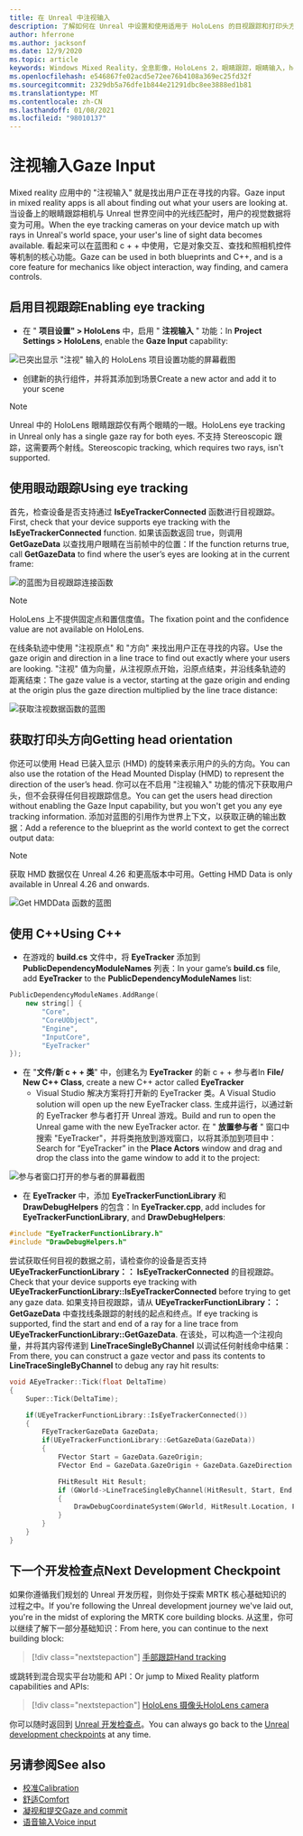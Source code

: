 ```yaml
---
title: 在 Unreal 中注视输入
description: 了解如何在 Unreal 中设置和使用适用于 HoloLens 的目视跟踪和打印头方向的目视输入。
author: hferrone
ms.author: jacksonf
ms.date: 12/9/2020
ms.topic: article
keywords: Windows Mixed Reality，全息影像，HoloLens 2，眼睛跟踪，眼睛输入，head 装显示，Unreal 引擎，混合现实耳机，windows Mixed Reality 耳机，虚拟现实耳机
ms.openlocfilehash: e546867fe02acd5e72ee76b4108a369ec25fd32f
ms.sourcegitcommit: 2329db5a76dfe1b844e21291dbc8ee3888ed1b81
ms.translationtype: MT
ms.contentlocale: zh-CN
ms.lasthandoff: 01/08/2021
ms.locfileid: "98010137"
---
```

# <a name="gaze-input"></a><span data-ttu-id="24cf1-104">注视输入</span><span class="sxs-lookup"><span data-stu-id="24cf1-104">Gaze Input</span></span>

<span data-ttu-id="24cf1-105">Mixed reality 应用中的 "注视输入" 就是找出用户正在寻找的内容。</span><span class="sxs-lookup"><span data-stu-id="24cf1-105">Gaze input in mixed reality apps is all about finding out what your users are looking at.</span></span> <span data-ttu-id="24cf1-106">当设备上的眼睛跟踪相机与 Unreal 世界空间中的光线匹配时，用户的视觉数据将变为可用。</span><span class="sxs-lookup"><span data-stu-id="24cf1-106">When the eye tracking cameras on your device match up with rays in Unreal's world space, your user's line of sight data becomes available.</span></span> <span data-ttu-id="24cf1-107">看起来可以在蓝图和 c + + 中使用，它是对象交互、查找和照相机控件等机制的核心功能。</span><span class="sxs-lookup"><span data-stu-id="24cf1-107">Gaze can be used in both blueprints and C++, and is a core feature for mechanics like object interaction, way finding, and camera controls.</span></span>

## <a name="enabling-eye-tracking"></a><span data-ttu-id="24cf1-108">启用目视跟踪</span><span class="sxs-lookup"><span data-stu-id="24cf1-108">Enabling eye tracking</span></span>

- <span data-ttu-id="24cf1-109">在 " **项目设置" > HoloLens** 中，启用 " **注视输入** " 功能：</span><span class="sxs-lookup"><span data-stu-id="24cf1-109">In **Project Settings > HoloLens**, enable the **Gaze Input** capability:</span></span>

![已突出显示 "注视" 输入的 HoloLens 项目设置功能的屏幕截图](images/unreal-gaze-img-01.png)

- <span data-ttu-id="24cf1-111">创建新的执行组件，并将其添加到场景</span><span class="sxs-lookup"><span data-stu-id="24cf1-111">Create a new actor and add it to your scene</span></span>

> [!NOTE]
> <span data-ttu-id="24cf1-112">Unreal 中的 HoloLens 眼睛跟踪仅有两个眼睛的一眼。</span><span class="sxs-lookup"><span data-stu-id="24cf1-112">HoloLens eye tracking in Unreal only has a single gaze ray for both eyes.</span></span> <span data-ttu-id="24cf1-113">不支持 Stereoscopic 跟踪，这需要两个射线。</span><span class="sxs-lookup"><span data-stu-id="24cf1-113">Stereoscopic tracking, which requires two rays, isn't supported.</span></span>

## <a name="using-eye-tracking"></a><span data-ttu-id="24cf1-114">使用眼动跟踪</span><span class="sxs-lookup"><span data-stu-id="24cf1-114">Using eye tracking</span></span>

<span data-ttu-id="24cf1-115">首先，检查设备是否支持通过 **IsEyeTrackerConnected** 函数进行目视跟踪。</span><span class="sxs-lookup"><span data-stu-id="24cf1-115">First, check that your device supports eye tracking with the **IsEyeTrackerConnected** function.</span></span>  <span data-ttu-id="24cf1-116">如果该函数返回 true，则调用 **GetGazeData** 以查找用户眼睛在当前帧中的位置：</span><span class="sxs-lookup"><span data-stu-id="24cf1-116">If the function returns true, call **GetGazeData** to find where the user’s eyes are looking at in the current frame:</span></span>

![的蓝图为目视跟踪连接函数](images/unreal-gaze-img-02.png)

> [!NOTE]
> <span data-ttu-id="24cf1-118">HoloLens 上不提供固定点和置信度值。</span><span class="sxs-lookup"><span data-stu-id="24cf1-118">The fixation point and the confidence value are not available on HoloLens.</span></span>

<span data-ttu-id="24cf1-119">在线条轨迹中使用 "注视原点" 和 "方向" 来找出用户正在寻找的内容。</span><span class="sxs-lookup"><span data-stu-id="24cf1-119">Use the gaze origin and direction in a line trace to find out exactly where your users are looking.</span></span>  <span data-ttu-id="24cf1-120">"注视" 值为向量，从注视原点开始，沿原点结束，并沿线条轨迹的距离结束：</span><span class="sxs-lookup"><span data-stu-id="24cf1-120">The gaze value is a vector, starting at the gaze origin and ending at the origin plus the gaze direction multiplied by the line trace distance:</span></span>

![获取注视数据函数的蓝图](images/unreal-gaze-img-03.png)

## <a name="getting-head-orientation"></a><span data-ttu-id="24cf1-122">获取打印头方向</span><span class="sxs-lookup"><span data-stu-id="24cf1-122">Getting head orientation</span></span>

<span data-ttu-id="24cf1-123">你还可以使用 Head 已装入显示 (HMD) 的旋转来表示用户的头的方向。</span><span class="sxs-lookup"><span data-stu-id="24cf1-123">You can also use the rotation of the Head Mounted Display (HMD) to represent the direction of the user’s head.</span></span> <span data-ttu-id="24cf1-124">你可以在不启用 "注视输入" 功能的情况下获取用户头，但不会获得任何目视跟踪信息。</span><span class="sxs-lookup"><span data-stu-id="24cf1-124">You can get the users head direction without enabling the Gaze Input capability, but you won't get you any eye tracking information.</span></span>  <span data-ttu-id="24cf1-125">添加对蓝图的引用作为世界上下文，以获取正确的输出数据：</span><span class="sxs-lookup"><span data-stu-id="24cf1-125">Add a reference to the blueprint as the world context to get the correct output data:</span></span>

> [!NOTE]
> <span data-ttu-id="24cf1-126">获取 HMD 数据仅在 Unreal 4.26 和更高版本中可用。</span><span class="sxs-lookup"><span data-stu-id="24cf1-126">Getting HMD Data is only available in Unreal 4.26 and onwards.</span></span>

![Get HMDData 函数的蓝图](images/unreal-gaze-img-04.png)

## <a name="using-c"></a><span data-ttu-id="24cf1-128">使用 C++</span><span class="sxs-lookup"><span data-stu-id="24cf1-128">Using C++</span></span>

- <span data-ttu-id="24cf1-129">在游戏的 **build.cs** 文件中，将 **EyeTracker** 添加到 **PublicDependencyModuleNames** 列表：</span><span class="sxs-lookup"><span data-stu-id="24cf1-129">In your game’s **build.cs** file, add **EyeTracker** to the **PublicDependencyModuleNames** list:</span></span>

```cpp
PublicDependencyModuleNames.AddRange(
    new string[] {
        "Core",
        "CoreUObject",
        "Engine",
        "InputCore",
        "EyeTracker"
});
```

- <span data-ttu-id="24cf1-130">在 "**文件/新 c + + 类**" 中，创建名为 **EyeTracker** 的新 c + + 参与者</span><span class="sxs-lookup"><span data-stu-id="24cf1-130">In **File/ New C++ Class**, create a new C++ actor called **EyeTracker**</span></span>
    - <span data-ttu-id="24cf1-131">Visual Studio 解决方案将打开新的 EyeTracker 类。</span><span class="sxs-lookup"><span data-stu-id="24cf1-131">A Visual Studio solution will open up the new EyeTracker class.</span></span> <span data-ttu-id="24cf1-132">生成并运行，以通过新的 EyeTracker 参与者打开 Unreal 游戏。</span><span class="sxs-lookup"><span data-stu-id="24cf1-132">Build and run to open the Unreal game with the new EyeTracker actor.</span></span>  <span data-ttu-id="24cf1-133">在 " **放置参与者** " 窗口中搜索 "EyeTracker"，并将类拖放到游戏窗口，以将其添加到项目中：</span><span class="sxs-lookup"><span data-stu-id="24cf1-133">Search for “EyeTracker” in the **Place Actors** window and drag and drop the class into the game window to add it to the project:</span></span>

![参与者窗口打开的参与者的屏幕截图](images/unreal-gaze-img-06.png)

- <span data-ttu-id="24cf1-135">在 **EyeTracker** 中，添加 **EyeTrackerFunctionLibrary** 和 **DrawDebugHelpers** 的包含：</span><span class="sxs-lookup"><span data-stu-id="24cf1-135">In **EyeTracker.cpp**, add includes for **EyeTrackerFunctionLibrary**, and **DrawDebugHelpers**:</span></span>

```cpp
#include "EyeTrackerFunctionLibrary.h"
#include "DrawDebugHelpers.h"
```

<span data-ttu-id="24cf1-136">尝试获取任何目视的数据之前，请检查你的设备是否支持 **UEyeTrackerFunctionLibrary：： IsEyeTrackerConnected** 的目视跟踪。</span><span class="sxs-lookup"><span data-stu-id="24cf1-136">Check that your device supports eye tracking with **UEyeTrackerFunctionLibrary::IsEyeTrackerConnected** before trying to get any gaze data.</span></span>  <span data-ttu-id="24cf1-137">如果支持目视跟踪，请从 **UEyeTrackerFunctionLibrary：： GetGazeData** 中查找线条跟踪的射线的起点和终点。</span><span class="sxs-lookup"><span data-stu-id="24cf1-137">If eye tracking is supported, find the start and end of a ray for a line trace from **UEyeTrackerFunctionLibrary::GetGazeData**.</span></span> <span data-ttu-id="24cf1-138">在该处，可以构造一个注视向量，并将其内容传递到 **LineTraceSingleByChannel** 以调试任何射线命中结果：</span><span class="sxs-lookup"><span data-stu-id="24cf1-138">From there, you can construct a gaze vector and pass its contents to **LineTraceSingleByChannel** to debug any ray hit results:</span></span>

```cpp
void AEyeTracker::Tick(float DeltaTime)
{
    Super::Tick(DeltaTime);

    if(UEyeTrackerFunctionLibrary::IsEyeTrackerConnected())
    {
        FEyeTrackerGazeData GazeData;
        if(UEyeTrackerFunctionLibrary::GetGazeData(GazeData))
        {
            FVector Start = GazeData.GazeOrigin;
            FVector End = GazeData.GazeOrigin + GazeData.GazeDirection * 100;

            FHitResult Hit Result;
            if (GWorld->LineTraceSingleByChannel(HitResult, Start, End, ECollisionChannel::ECC_Visiblity))
            {
                DrawDebugCoordinateSystem(GWorld, HitResult.Location, FQuat::Identity.Rotator(), 10);
            }
        }
    }
}
```

## <a name="next-development-checkpoint"></a><span data-ttu-id="24cf1-139">下一个开发检查点</span><span class="sxs-lookup"><span data-stu-id="24cf1-139">Next Development Checkpoint</span></span>

<span data-ttu-id="24cf1-140">如果你遵循我们规划的 Unreal 开发历程，则你处于探索 MRTK 核心基础知识的过程之中。</span><span class="sxs-lookup"><span data-stu-id="24cf1-140">If you're following the Unreal development journey we've laid out, you're in the midst of exploring the MRTK core building blocks.</span></span> <span data-ttu-id="24cf1-141">从这里，你可以继续了解下一部分基础知识：</span><span class="sxs-lookup"><span data-stu-id="24cf1-141">From here, you can continue to the next building block:</span></span>

> [!div class="nextstepaction"]
> [<span data-ttu-id="24cf1-142">手部跟踪</span><span class="sxs-lookup"><span data-stu-id="24cf1-142">Hand tracking</span></span>](unreal-hand-tracking.md)

<span data-ttu-id="24cf1-143">或跳转到混合现实平台功能和 API：</span><span class="sxs-lookup"><span data-stu-id="24cf1-143">Or jump to Mixed Reality platform capabilities and APIs:</span></span>

> [!div class="nextstepaction"]
> [<span data-ttu-id="24cf1-144">HoloLens 摄像头</span><span class="sxs-lookup"><span data-stu-id="24cf1-144">HoloLens camera</span></span>](unreal-hololens-camera.md)

<span data-ttu-id="24cf1-145">你可以随时返回到 [Unreal 开发检查点](unreal-development-overview.md#2-core-building-blocks)。</span><span class="sxs-lookup"><span data-stu-id="24cf1-145">You can always go back to the [Unreal development checkpoints](unreal-development-overview.md#2-core-building-blocks) at any time.</span></span>

## <a name="see-also"></a><span data-ttu-id="24cf1-146">另请参阅</span><span class="sxs-lookup"><span data-stu-id="24cf1-146">See also</span></span>
* [<span data-ttu-id="24cf1-147">校准</span><span class="sxs-lookup"><span data-stu-id="24cf1-147">Calibration</span></span>](../../calibration.md)
* [<span data-ttu-id="24cf1-148">舒适</span><span class="sxs-lookup"><span data-stu-id="24cf1-148">Comfort</span></span>](../../design/comfort.md)
* [<span data-ttu-id="24cf1-149">凝视和提交</span><span class="sxs-lookup"><span data-stu-id="24cf1-149">Gaze and commit</span></span>](../../design/gaze-and-commit.md)
* [<span data-ttu-id="24cf1-150">语音输入</span><span class="sxs-lookup"><span data-stu-id="24cf1-150">Voice input</span></span>](../../out-of-scope/voice-design.md)
